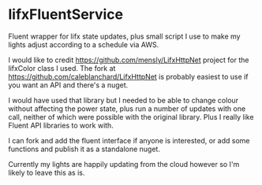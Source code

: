 # lifxFluentService
Fluent wrapper for lifx state updates, plus small script I use to make my lights adjust according to a schedule via AWS.

I would like to credit https://github.com/mensly/LifxHttpNet project for the lifxColor class I used. The fork at https://github.com/caleblanchard/LifxHttpNet is probably easiest to use if you want an API and there's a nuget.

I would have used that library but I needed to  be able to change colour without affecting the power state, plus run a number of updates with one call, neither of which were possible with the original library. Plus I really like Fluent API libraries to work with.

I can fork and add the fluent interface if anyone is interested, or add some functions and publish it as a standalone nuget.

Currently my lights are happily updating from the cloud however so I'm likely to leave this as is.
